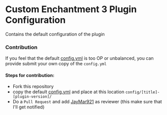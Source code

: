 # Custom Enchantment 3 Plugin Configuration

Contains the default configuration of the plugin

### Contribution

If you feel that the default [config.yml](/config/default/config.yml) is too OP or unbalanced, you can provide submit your own copy of the `config.yml`

#### Steps for contribution:

- Fork this repository
- copy the default [config.yml](/config/default/config.yml) and place at this location `config/[title]-[plugin-version]/`
- Do a `Pull Request` and add [JayMar921](https://github.com/jaymar921) as reviewer (this make sure that I'll get notified)
